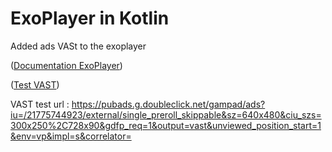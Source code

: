 # ExoPlayer in Kotlin
Added ads VASt to the exoplayer 

([Documentation ExoPlayer](https://exoplayer.dev/hello-world.html))


([Test VAST](https://tools.springserve.com/tagtest))


VAST test url : https://pubads.g.doubleclick.net/gampad/ads?iu=/21775744923/external/single_preroll_skippable&sz=640x480&ciu_szs=300x250%2C728x90&gdfp_req=1&output=vast&unviewed_position_start=1&env=vp&impl=s&correlator=
 
